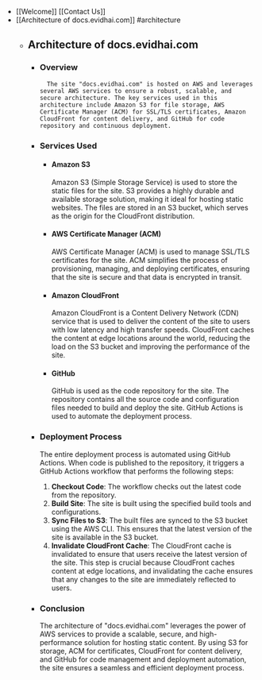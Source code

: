 - [[Welcome]] [[Contact Us]]
- [[Architecture of docs.evidhai.com]] #architecture
	- ## Architecture of docs.evidhai.com
		- ### Overview
		        The site "docs.evidhai.com" is hosted on AWS and leverages several AWS services to ensure a robust, scalable, and secure architecture. The key services used in this architecture include Amazon S3 for file storage, AWS Certificate Manager (ACM) for SSL/TLS certificates, Amazon CloudFront for content delivery, and GitHub for code repository and continuous deployment.
		- ### Services Used
			- #### Amazon S3
			  
			  Amazon S3 (Simple Storage Service) is used to store the static files for the site. S3 provides a highly durable and available storage solution, making it ideal for hosting static websites. The files are stored in an S3 bucket, which serves as the origin for the CloudFront distribution.
			- #### AWS Certificate Manager (ACM)
			  
			  AWS Certificate Manager (ACM) is used to manage SSL/TLS certificates for the site. ACM simplifies the process of provisioning, managing, and deploying certificates, ensuring that the site is secure and that data is encrypted in transit.
			- #### Amazon CloudFront
			  
			  Amazon CloudFront is a Content Delivery Network (CDN) service that is used to deliver the content of the site to users with low latency and high transfer speeds. CloudFront caches the content at edge locations around the world, reducing the load on the S3 bucket and improving the performance of the site.
			- #### GitHub
			  
			  GitHub is used as the code repository for the site. The repository contains all the source code and configuration files needed to build and deploy the site. GitHub Actions is used to automate the deployment process.
		- ### Deployment Process
		  
		  The entire deployment process is automated using GitHub Actions. When code is published to the repository, it triggers a GitHub Actions workflow that performs the following steps:
		  
		  1. **Checkout Code**: The workflow checks out the latest code from the repository.
		  2. **Build Site**: The site is built using the specified build tools and configurations.
		  3. **Sync Files to S3**: The built files are synced to the S3 bucket using the AWS CLI. This ensures that the latest version of the site is available in the S3 bucket.
		  4. **Invalidate CloudFront Cache**: The CloudFront cache is invalidated to ensure that users receive the latest version of the site. This step is crucial because CloudFront caches content at edge locations, and invalidating the cache ensures that any changes to the site are immediately reflected to users.
		- ### Conclusion
		  
		  The architecture of "docs.evidhai.com" leverages the power of AWS services to provide a scalable, secure, and high-performance solution for hosting static content. By using S3 for storage, ACM for certificates, CloudFront for content delivery, and GitHub for code management and deployment automation, the site ensures a seamless and efficient deployment process.